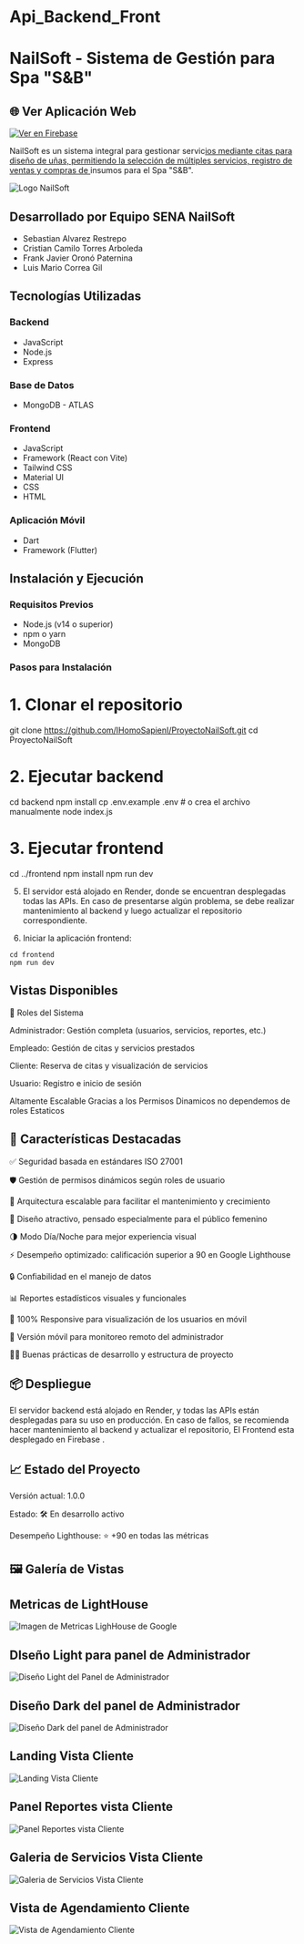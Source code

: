 # Api_Backend_Front
# NailSoft - Sistema de Gestión para Spa "S&B"

## 🌐 Ver Aplicación Web 

[![Ver en Firebase](https://img.shields.io/badge/Ver%20App%20en-Firebase-orange?style=for-the-badge&logo=firebase)](https://nailsoft-7d03c.web.app/login)


NailSoft es un sistema integral para gestionar servic[ios mediante citas para diseño de uñas, permitiendo la selección de múltiples servicios, registro de ventas y compras de ](https://nailsoft-7d03c.web.app/login)insumos para el Spa "S&B".


![Logo NailSoft](https://gitbf.onrender.com/uploads/SPA%20Y%20BELLEZA%20MARCA%20DE%20AGUA%20DISTINTA.png) <!-- Reemplaza con la URL de tu logo -->

## Desarrollado por Equipo SENA NailSoft

- Sebastian Alvarez Restrepo
- Cristian Camilo Torres Arboleda
- Frank Javier Oronó Paternina
- Luis Mario Correa Gil

## Tecnologías Utilizadas

### Backend
- JavaScript
- Node.js
- Express

### Base de Datos
- MongoDB - ATLAS

### Frontend
- JavaScript
- Framework (React con Vite)
- Tailwind CSS
- Material UI
- CSS
- HTML

### Aplicación Móvil
- Dart
- Framework (Flutter)

## Instalación y Ejecución

### Requisitos Previos
- Node.js (v14 o superior)
- npm o yarn
- MongoDB

### Pasos para Instalación

# 1. Clonar el repositorio
git clone https://github.com/IHomoSapienI/ProyectoNailSoft.git
cd ProyectoNailSoft

# 2. Ejecutar backend
cd backend
npm install
cp .env.example .env # o crea el archivo manualmente
node index.js

# 3. Ejecutar frontend
cd ../frontend
npm install
npm run dev




5. El servidor está alojado en Render, donde se encuentran desplegadas todas las APIs.
En caso de presentarse algún problema, se debe realizar mantenimiento al backend y luego actualizar el repositorio correspondiente.

6. Iniciar la aplicación frontend:


```shellscript
cd frontend
npm run dev
```

## Vistas Disponibles

👥 Roles del Sistema

Administrador: Gestión completa (usuarios, servicios, reportes, etc.)

Empleado: Gestión de citas y servicios prestados

Cliente: Reserva de citas y visualización de servicios

Usuario: Registro e inicio de sesión

Altamente Escalable Gracias a los Permisos Dinamicos no dependemos de roles Estaticos


## 🌟 Características Destacadas
✅ Seguridad basada en estándares ISO 27001

🛡️ Gestión de permisos dinámicos según roles de usuario

🧱 Arquitectura escalable para facilitar el mantenimiento y crecimiento

💅 Diseño atractivo, pensado especialmente para el público femenino

🌗 Modo Día/Noche para mejor experiencia visual

⚡ Desempeño optimizado: calificación superior a 90 en Google Lighthouse

🔒 Confiabilidad en el manejo de datos

📊 Reportes estadísticos visuales y funcionales

📱 100% Responsive para visualización de los usuarios en móvil

📱 Versión móvil para monitoreo remoto del administrador

👨‍💻 Buenas prácticas de desarrollo y estructura de proyecto

## 📦 Despliegue
El servidor backend está alojado en Render, y todas las APIs están desplegadas para su uso en producción. En caso de fallos, se recomienda hacer mantenimiento al backend y actualizar el repositorio, El Frontend esta desplegado en Firebase .

## 📈 Estado del Proyecto
Versión actual: 1.0.0

Estado: 🛠️ En desarrollo activo

Desempeño Lighthouse: ⭐️ +90 en todas las métricas




## 🖼️ Galería de Vistas

## Metricas de LightHouse 
![Imagen de Metricas LighHouse de Google](image.png)

## DIseño Light para panel de Administrador
![Diseño Light del Panel de Administrador](image-1.png) 

## Diseño Dark del panel de Administrador
![Diseño Dark del panel de Administrador](image-2.png)

## Landing Vista Cliente 
![Landing Vista Cliente](image-3.png)

## Panel Reportes vista Cliente
![Panel Reportes vista Cliente](image-4.png)

## Galeria de Servicios Vista Cliente
![Galeria de Servicios Vista Cliente](image-5.png)

## Vista de Agendamiento Cliente
![Vista de Agendamiento Cliente](image-6.png)

